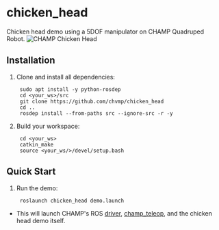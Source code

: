 # chicken_head
Chicken head demo using a 5DOF manipulator on CHAMP Quadruped Robot. 
![CHAMP Chicken Head](https://raw.githubusercontent.com/chvmp/chicken_head/master/docs/images/chickenhead.gif)

## Installation

1. Clone and install all dependencies:

        sudo apt install -y python-rosdep
        cd <your_ws>/src
        git clone https://github.com/chvmp/chicken_head
        cd ..
        rosdep install --from-paths src --ignore-src -r -y

2. Build your workspace:

        cd <your_ws>
        catkin_make
        source <your_ws/>/devel/setup.bash

## Quick Start

1. Run the demo:

        roslaunch chicken_head demo.launch 

* This will launch CHAMP's ROS [driver](https://github.com/chvmp/champ), [champ_teleop](https://github.com/chvmp/champ_teleop), and the chicken head demo itself.
